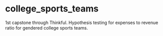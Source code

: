 # college_sports_teams
1st capstone through Thinkful. Hypothesis testing for expenses to revenue ratio for gendered college sports teams.
